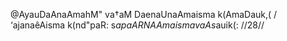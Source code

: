 @AyauDaAnaAmahM" va†aM DaenaUnaAmaisma k(AmaDauk,( /
‘ajanaêAisma k(nd"paR: s$apaARNAAmaisma vaAs$auik(: //28//